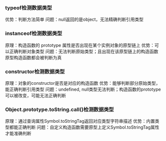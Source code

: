 ### typeof检测数据类型
优势：判断方法简单
问题：null返回的是object，无法精确判断引用类型

### instanceof检测数据类型
原理：构造函数的 prototype 属性是否出现在某个实例对象的原型链上
优势：可以正确判断对象类型
问题：无法判断原始类型；且出现在该原型链上的构造函数原型构造函数都会被判断为真

### constructor检测数据类型
原理：对象的constructor是否是对应的构造函数
优势：能够判断部分原始类型，能正确判断引用类型
问题：undefined, null类型无法判断；构造函数的prototype可以被改变，可能无法正确判断

### Object.prototype.toString.call()检测数据类型
原理：通过查询属性Symbol.toStringTag返回对应类型字符串描述
优势：内置类型都能正确判断
问题：自定义构造函数需要原型上定义Symbol.toStringTag属性才能准确判断